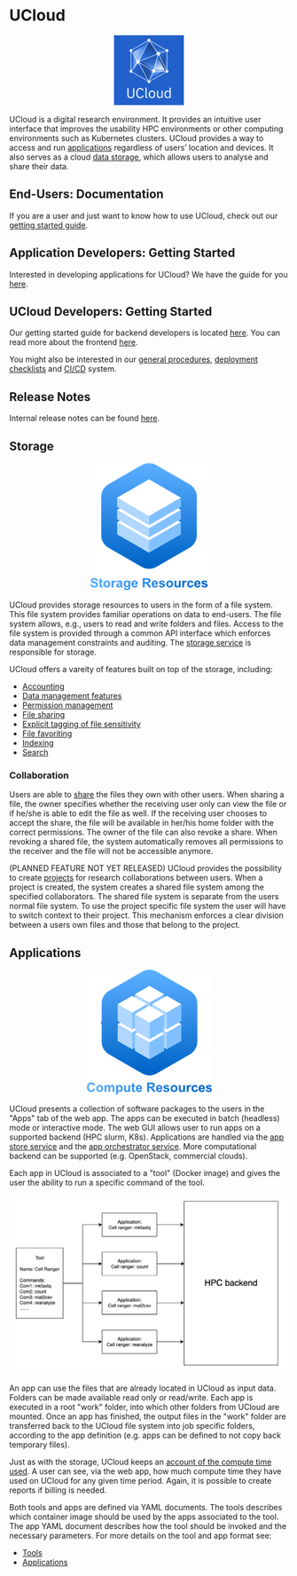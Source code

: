# UCloud

<p align="center"><img src="wiki/logo.png" width="25%"></p>

UCloud is a digital research environment. It provides an intuitive user
interface that improves the usability HPC environments or other computing
environments such as Kubernetes clusters. UCloud provides a way to access and
run [applications](#applications) regardless of users’ location and devices. It
also serves as a cloud [data storage](#storage), which allows users to
analyse and share their data.

<!-- TOOD Maybe talk about how this is an integrated platform. -->

## End-Users: Documentation

If you are a user and just want to know how to use UCloud, check out our
[getting started guide](https://escience.sdu.dk/index.php/sducloud/). 

## Application Developers: Getting Started

Interested in developing applications for UCloud? We have the guide for you
[here](./app-store-service/README.md).

## UCloud Developers: Getting Started

Our getting started guide for backend developers is located
[here](./service-common/wiki/getting_started.md). You can read more about the
frontend [here](./frontend-web/README.md).

You might also be interested in our [general
procedures](./infrastructure/wiki/README.md), [deployment
checklists](./service-common/wiki/deployment.md) and
[CI/CD](./infrastructure/wiki/Jenkins.md) system.

## Release Notes

Internal release notes can be found [here](wiki/release-notes.md).

## Storage

<p align="center"><img src="wiki/storage.png"></p>

UCloud provides storage resources to users in the form of a file system. This
file system provides familiar operations on data to end-users. The file
system allows, e.g., users to read and write folders and files. Access to the
file system is provided through a common API interface which enforces data
management constraints and auditing. The [storage
service](./storage-service/README.md) is responsible for storage.

UCloud offers a vareity of features built on top of the storage, including:

- [Accounting](./accounting-storage-service/README.md)
- [Data management features](./storage-service/wiki/sensitivity.md)
- [Permission management](./storage-service/wiki/permissions.md)
- [File sharing](./share-service/README.md)
- [Explicit tagging of file sensitivity](./storage-service/wiki/sensitivity.md)
- [File favoriting](./file-favorite-service/README.md)
- [Indexing](./indexing-service/README.md)
- [Search](./filesearch-service/README.md)

### Collaboration

Users are able to [share](./share-service/README.md) the files they own with other users.
When sharing a file, the owner specifies whether the receiving user only can
view the file or if he/she is able to edit the file as well. If the receiving
user chooses to accept the share, the file will be available in her/his home
folder with the correct permissions. The owner of the file can also revoke a
share. When revoking a shared file, the system automatically removes all
permissions to the receiver and the file will not be accessible anymore.

(PLANNED FEATURE NOT YET RELEASED) UCloud provides the possibility to create
[projects](./project-service/README.md) for research collaborations between
users. When a project is created, the system creates a shared file system
among the specified collaborators. The shared file system is separate from the
users normal file system. To use the project specific file system the user will
have to switch context to their project. This mechanism enforces a clear
division between a users own files and those that belong to the project.

## Applications


<p align="center"><img src="wiki/compute.png"></p>

UCloud presents a collection of software packages to the users in the "Apps"
tab of the web app. The apps can be executed in batch (headless) mode or
interactive mode. The web GUI allows user to run apps on a supported backend
(HPC slurm, K8s). Applications are handled via the [app store
service](./app-store-service/README.md) and the [app orchestrator
service](./app-orchestrator-service/README.md). More computational backend can be supported
(e.g. OpenStack, commercial clouds).

Each app in UCloud is associated to a "tool" (Docker image) and gives the user
the ability to run a specific command of the tool. 

![Application to tool association](./wiki/ApplicationAndTool.png)

An app can use the files that are already located in UCloud as input data.
Folders can be made available read only or read/write. Each app is executed in a
root "work" folder, into which other folders from UCloud are mounted. Once an
app has finished, the output files in the "work" folder are transferred back to
the UCloud file system into job specific folders, according to the app
definition (e.g. apps can be defined to not copy back temporary files).

Just as with the storage, UCloud keeps an [account of the compute time
used](./accounting-compute-service/README.md). A user can see, via the web app, how much
compute time they have used on UCloud for any given time period. Again, it is
possible to create reports if billing is needed.

Both tools and apps are defined via YAML documents. The tools describes which
container image should be used by the apps associated to the tool. The app YAML
document describes how the tool should be invoked and the necessary parameters.
For more details on the tool and app format see:
 - [Tools](./app-store-service/wiki/tools.md)
 - [Applications](./app-store-service/wiki/apps.md)

